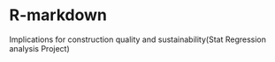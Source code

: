 # R-markdown
Implications for construction quality and sustainability(Stat Regression analysis Project)
